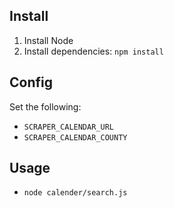 ## Install

1. Install Node
1. Install dependencies: `npm install`

## Config

Set the following:

- `SCRAPER_CALENDAR_URL`
- `SCRAPER_CALENDAR_COUNTY`

## Usage

- `node calender/search.js`
